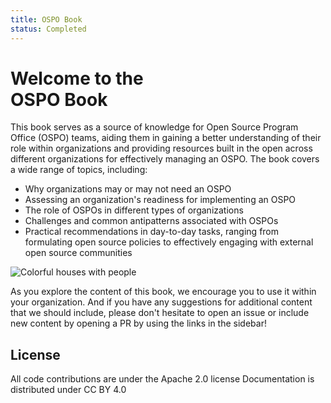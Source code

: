 ```yaml
---
title: OSPO Book
status: Completed
---
```


# Welcome to the <br/>OSPO Book

This book serves as a source of knowledge for Open Source Program Office (OSPO) teams, aiding them in gaining a better understanding of their role within organizations and providing resources built in the open across different organizations for effectively managing an OSPO.
The book covers a wide range of topics, including:

* Why organizations may or may not need an OSPO
* Assessing an organization's readiness for implementing an OSPO
* The role of OSPOs in different types of organizations
* Challenges and common antipatterns associated with OSPOs
* Practical recommendations in day-to-day tasks, ranging from formulating open source policies to effectively engaging with external open source communities

<p><img class="mt-3 mb-3" src="/images/homepage/colorful-houses.jpg" alt="Colorful houses with people"></p>

As you explore the content of this book, we encourage you to use it within your organization. And if you have any suggestions for additional content that we should include, please don't hesitate to open an issue or include new content by opening a PR by using the links in the sidebar!

## License

All code contributions are under the Apache 2.0 license
Documentation is distributed under CC BY 4.0
